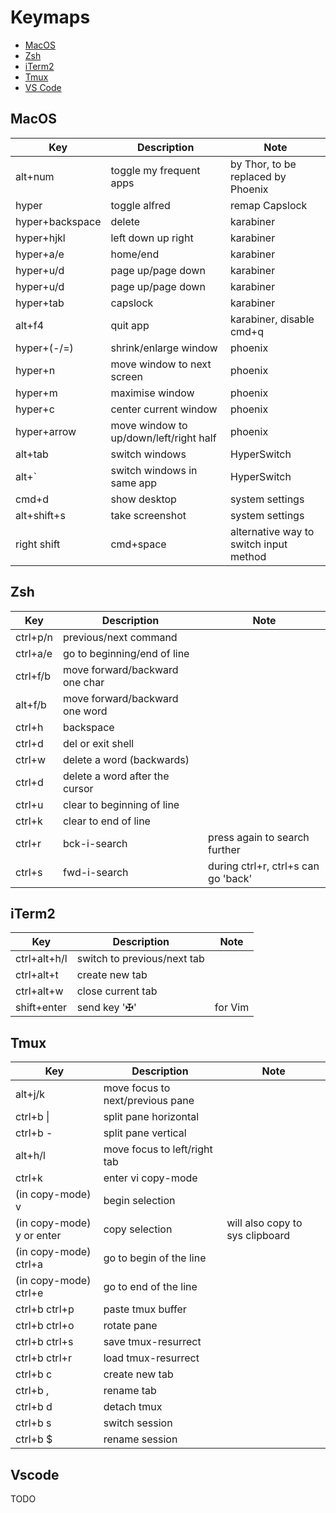 # Keymaps

* [MacOS](#macos)
* [Zsh](#zsh)
* [iTerm2](#iterm2)
* [Tmux](#tmux)
* [VS Code](#vscode)

## MacOS

| Key  | Description  | Note  |
|---|---|---|
| alt+num | toggle my frequent apps | by Thor, to be replaced by Phoenix |
| hyper | toggle alfred | remap Capslock |
| hyper+backspace | delete | karabiner |
| hyper+hjkl | left down up right | karabiner |
| hyper+a/e | home/end | karabiner |
| hyper+u/d | page up/page down | karabiner |
| hyper+u/d | page up/page down | karabiner |
| hyper+tab | capslock | karabiner |
| alt+f4 | quit app | karabiner, disable cmd+q |
| hyper+(-/=) | shrink/enlarge window | phoenix |
| hyper+n | move window to next screen | phoenix |
| hyper+m | maximise window | phoenix |
| hyper+c | center current window | phoenix |
| hyper+arrow | move window to up/down/left/right half | phoenix |
| alt+tab | switch windows | HyperSwitch |
| alt+` | switch windows in same app | HyperSwitch |
| cmd+d | show desktop | system settings |
| alt+shift+s | take screenshot | system settings |
| right shift | cmd+space | alternative way to switch input method |

## Zsh

| Key  | Description  | Note  |
|---|---|---|
| ctrl+p/n | previous/next command | |
| ctrl+a/e | go to beginning/end of line | |
| ctrl+f/b | move forward/backward one char | |
| alt+f/b | move forward/backward one word | |
| ctrl+h | backspace | |
| ctrl+d | del or exit shell | |
| ctrl+w | delete a word (backwards) | |
| ctrl+d | delete a word after the cursor | |
| ctrl+u | clear to beginning of line | |
| ctrl+k | clear to end of line | |
| ctrl+r | bck-i-search| press again to search further |
| ctrl+s | fwd-i-search | during ctrl+r, ctrl+s can go 'back' |

## iTerm2

| Key  | Description  | Note  |
|---|---|---|
| ctrl+alt+h/l | switch to previous/next tab | |
| ctrl+alt+t | create new tab | |
| ctrl+alt+w | close current tab | |
| shift+enter | send key '✠' | for Vim |

## Tmux

| Key  | Description  | Note  |
|---|---|---|
| alt+j/k | move focus to next/previous pane | |
| ctrl+b \| | split pane horizontal | |
| ctrl+b - | split pane vertical | |
| alt+h/l | move focus to left/right tab | |
| ctrl+k | enter vi copy-mode | |
| (in copy-mode) v | begin selection | |
| (in copy-mode) y or enter | copy selection | will also copy to sys clipboard |
| (in copy-mode) ctrl+a | go to begin of the line | |
| (in copy-mode) ctrl+e | go to end of the line | |
| ctrl+b ctrl+p | paste tmux buffer | |
| ctrl+b ctrl+o | rotate pane | |
| ctrl+b ctrl+s | save tmux-resurrect | |
| ctrl+b ctrl+r | load tmux-resurrect | |
| ctrl+b c | create new tab | |
| ctrl+b , | rename tab | |
| ctrl+b d | detach tmux | |
| ctrl+b s | switch session | |
| ctrl+b $ | rename session | |

## Vscode

TODO
